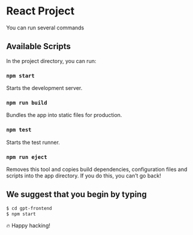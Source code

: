 # React Project

You can run several commands

## Available Scripts

In the project directory, you can run:

### `npm start`

Starts the development server.

### `npm run build`

Bundles the app into static files for production.

### `npm test`

Starts the test runner.

### `npm run eject`

Removes this tool and copies build dependencies, configuration files
and scripts into the app directory. If you do this, you can’t go back!

## We suggest that you begin by typing

```sh
$ cd gpt-frontend
$ npm start
```

🔥 Happy hacking!
